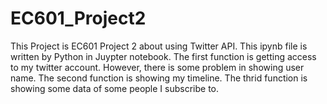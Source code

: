 # EC601_Project2
This Project is EC601 Project 2 about using Twitter API.
This ipynb file is written by Python in Juypter notebook. 
The first function is getting access to my twitter account. However, there is some problem in showing user name. 
The second function is showing my timeline. 
The thrid function is showing some data of some people I subscribe to.

